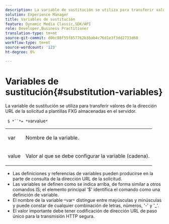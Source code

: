```yaml
---
description: La variable de sustitución se utiliza para transferir valores de la dirección URL de la solicitud a plantillas FXG almacenadas en el servidor.
solution: Experience Manager
title: Variables de sustitución
feature: Dynamic Media Classic,SDK/API
role: Developer,Business Practitioner
translation-type: tm+mt
source-git-commit: d0bc88f55f857762b3bab4c76d1e3f3dd2733d60
workflow-type: tm+mt
source-wordcount: '123'
ht-degree: 0%

---
```



# Variables de sustitución{#substitution-variables}

La variable de sustitución se utiliza para transferir valores de la dirección URL de la solicitud a plantillas FXG almacenadas en el servidor.

` $ *``*= *`varvalue`*`

<table id="simpletable_76B381800C0D411F87CD551FC30B0579"> 
 <tr class="strow"> 
  <td class="stentry"> <p> <span class="codeph"> <span class="varname"> var  </span> </span> </p> </td> 
  <td class="stentry"> <p>Nombre de la variable. </p> </td> 
 </tr> 
 <tr class="strow"> 
  <td class="stentry"> <p> <span class="codeph"> <span class="varname"> value  </span> </span> </p> </td> 
  <td class="stentry"> <p>Valor al que se debe configurar la variable (cadena). </p> </td> 
 </tr> 
</table>

* Las definiciones y referencias de variables pueden producirse en la parte de consulta de la dirección URL de la solicitud.
* Las variables se definen como se indica arriba, de forma similar a otros comandos IS; el elemento principal &#39;$&#39; identifica el comando como una definición de variable.
* El nombre de la variable `*`var`*` distingue entre mayúsculas y minúsculas y puede constar de cualquier combinación de letras, números, &#39;-&#39; y &#39;_&#39;.
* El valor importante debe tener codificación de dirección URL de paso único para la transmisión HTTP segura.

